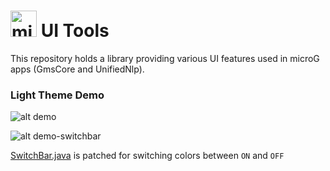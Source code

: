 <img src="http://i.imgur.com/hXY4lcC.png" height="42px" alt="microG" /> UI Tools
======
This repository holds a library providing various UI features used in microG apps (GmsCore and UnifiedNlp).

### Light Theme Demo

![alt demo](https://github.com/cbviva/android_external_MicroGUiTools/blob/master/DEMO.PNG)

![alt demo-switchbar](https://github.com/cbviva/android_external_MicroGUiTools/blob/master/DEMO-SWITCHBAR.PNG)

[SwitchBar.java](https://github.com/cbviva/android_external_MicroGUiTools/microg-ui-tools/src/main/java/org/microg/tools/ui/SwitchBar.java) is patched for switching colors between `ON` and `OFF`
